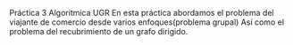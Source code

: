 Práctica 3 Algoritmica UGR
En esta práctica abordamos el problema del viajante de comercio desde varios enfoques(problema grupal)
Así como el problema del recubrimiento de un grafo dirigido.
